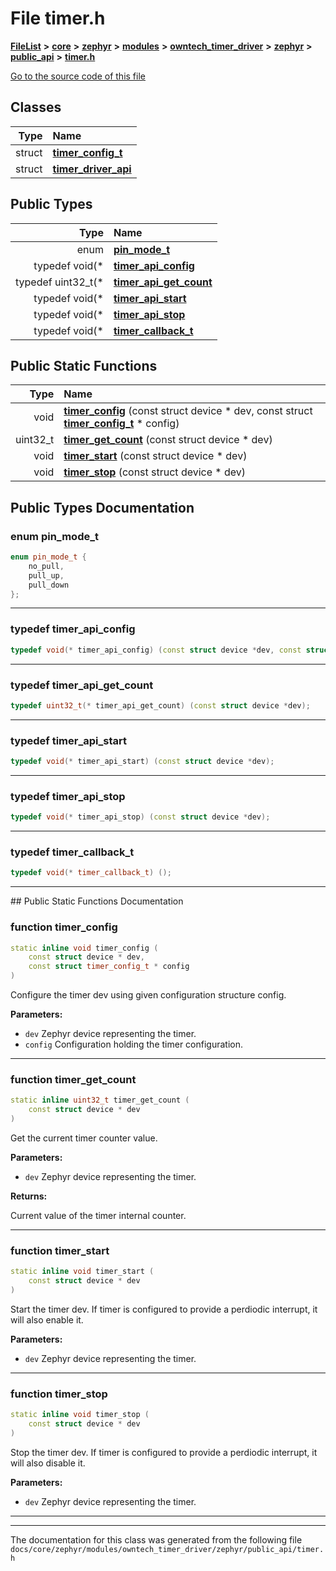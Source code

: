 

# File timer.h



[**FileList**](files.md) **>** [**core**](dir_771164b9325b04f1442f7a3ffa8ecb89.md) **>** [**zephyr**](dir_09002e7ce91f09aeb040dfd1861a47f4.md) **>** [**modules**](dir_6d0fb8ab814c517e7f155fb837e32f72.md) **>** [**owntech\_timer\_driver**](dir_2bcefd02aa22d158a7fee7f57088a2fe.md) **>** [**zephyr**](dir_62a68ad86a1f2ceff5c536793b75d59b.md) **>** [**public\_api**](dir_7b157175519ef7e5ecaa80a64fe5f6a3.md) **>** [**timer.h**](timer_8h.md)

[Go to the source code of this file](timer_8h_source.md)


















## Classes

| Type | Name |
| ---: | :--- |
| struct | [**timer\_config\_t**](structtimer__config__t.md) <br> |
| struct | [**timer\_driver\_api**](structtimer__driver__api.md) <br> |


## Public Types

| Type | Name |
| ---: | :--- |
| enum  | [**pin\_mode\_t**](#enum-pin_mode_t)  <br> |
| typedef void(\* | [**timer\_api\_config**](#typedef-timer_api_config)  <br> |
| typedef uint32\_t(\* | [**timer\_api\_get\_count**](#typedef-timer_api_get_count)  <br> |
| typedef void(\* | [**timer\_api\_start**](#typedef-timer_api_start)  <br> |
| typedef void(\* | [**timer\_api\_stop**](#typedef-timer_api_stop)  <br> |
| typedef void(\* | [**timer\_callback\_t**](#typedef-timer_callback_t)  <br> |






















## Public Static Functions

| Type | Name |
| ---: | :--- |
|  void | [**timer\_config**](#function-timer_config) (const struct device \* dev, const struct [**timer\_config\_t**](structtimer__config__t.md) \* config) <br> |
|  uint32\_t | [**timer\_get\_count**](#function-timer_get_count) (const struct device \* dev) <br> |
|  void | [**timer\_start**](#function-timer_start) (const struct device \* dev) <br> |
|  void | [**timer\_stop**](#function-timer_stop) (const struct device \* dev) <br> |


























## Public Types Documentation




### enum pin\_mode\_t 

```C++
enum pin_mode_t {
    no_pull,
    pull_up,
    pull_down
};
```




<hr>



### typedef timer\_api\_config 

```C++
typedef void(* timer_api_config) (const struct device *dev, const struct timer_config_t *config);
```




<hr>



### typedef timer\_api\_get\_count 

```C++
typedef uint32_t(* timer_api_get_count) (const struct device *dev);
```




<hr>



### typedef timer\_api\_start 

```C++
typedef void(* timer_api_start) (const struct device *dev);
```




<hr>



### typedef timer\_api\_stop 

```C++
typedef void(* timer_api_stop) (const struct device *dev);
```




<hr>



### typedef timer\_callback\_t 

```C++
typedef void(* timer_callback_t) ();
```




<hr>
## Public Static Functions Documentation




### function timer\_config 

```C++
static inline void timer_config (
    const struct device * dev,
    const struct timer_config_t * config
) 
```



Configure the timer dev using given configuration structure config.




**Parameters:**


* `dev` Zephyr device representing the timer. 
* `config` Configuration holding the timer configuration. 




        

<hr>



### function timer\_get\_count 

```C++
static inline uint32_t timer_get_count (
    const struct device * dev
) 
```



Get the current timer counter value.




**Parameters:**


* `dev` Zephyr device representing the timer. 



**Returns:**

Current value of the timer internal counter. 





        

<hr>



### function timer\_start 

```C++
static inline void timer_start (
    const struct device * dev
) 
```



Start the timer dev. If timer is configured to provide a perdiodic interrupt, it will also enable it.




**Parameters:**


* `dev` Zephyr device representing the timer. 




        

<hr>



### function timer\_stop 

```C++
static inline void timer_stop (
    const struct device * dev
) 
```



Stop the timer dev. If timer is configured to provide a perdiodic interrupt, it will also disable it.




**Parameters:**


* `dev` Zephyr device representing the timer. 




        

<hr>

------------------------------
The documentation for this class was generated from the following file `docs/core/zephyr/modules/owntech_timer_driver/zephyr/public_api/timer.h`

